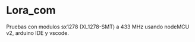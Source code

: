 # Lora_com
Pruebas con modulos sx1278 (XL1278-SMT) a 433 MHz usando nodeMCU v2, arduino IDE y vscode.
